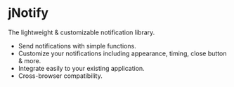 # jNotify
The lightweight &amp; customizable notification library.

- Send notifications with simple functions.
- Customize your notifications including appearance, timing, close button &amp; more.
- Integrate easily to your existing application.
- Cross-browser compatibility.
